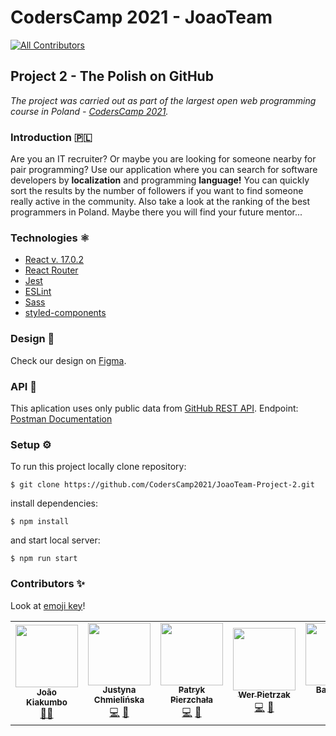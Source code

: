 # CodersCamp 2021 - JoaoTeam
<!-- ALL-CONTRIBUTORS-BADGE:START - Do not remove or modify this section -->
[![All Contributors](https://img.shields.io/badge/all_contributors-5-orange.svg?style=flat-square)](#contributors-)
<!-- ALL-CONTRIBUTORS-BADGE:END -->
## Project 2 - The Polish on GitHub
*The project was carried out as part of the largest open web programming course in Poland - [CodersCamp 2021](https://www.coderscamp.edu.pl/).*


### Introduction 🇵🇱
Are you an IT recruiter? Or maybe you are looking for someone nearby for pair programming? Use our application where you can search for software developers by **localization** and programming **language!** 
You can quickly sort the results by the number of followers if you want to find someone really active in the community. Also take a look at the ranking of the best programmers in Poland. Maybe there you will find your future mentor...


### Technologies ⚛️
* [React v. 17.0.2](https://reactjs.org/)
* [React Router](https://reactrouter.com/)
* [Jest](https://jestjs.io/) 
* [ESLint](https://eslint.org/)
* [Sass](https://sass-lang.com/)
* [styled-components](https://styled-components.com/)


### Design 🎨
Check our design on [Figma](https://www.figma.com/file/suE984s3txjdPWZvQ1F1jG/CodersCamp--Projekt2?node-id=30%3A2).


### API 🔌
This aplication uses only public data from [GitHub REST API](https://docs.github.com/en/rest).
Endpoint: [Postman Documentation](https://documenter.getpostman.com/view/17658917/UVXnHZrG#131dbc02-ecb1-4bd5-a5ac-f56ec1ec7b57)


### Setup ⚙️
To run this project locally clone repository:

```
$ git clone https://github.com/CodersCamp2021/JoaoTeam-Project-2.git
```

install dependencies:

```
$ npm install
```

and start local server:

```
$ npm run start
```


### Contributors ✨
Look at [emoji key](https://allcontributors.org/docs/en/emoji-key)!

<!-- ALL-CONTRIBUTORS-LIST:START - Do not remove or modify this section -->
<!-- prettier-ignore-start -->
<!-- markdownlint-disable -->
<table>
  <tr>
    <td align="center"><a href="https://github.com/JK-Sebastiao"><img src="https://avatars.githubusercontent.com/u/14078333?v=4?s=100" width="100px;" alt=""/><br /><sub><b>João Kiakumbo</b></sub></a><br /><a href="#mentoring-JK-Sebastiao" title="Mentoring">🧑‍🏫</a></td>
    <td align="center"><a href="https://github.com/J-emi"><img src="https://avatars.githubusercontent.com/u/89035278?v=4?s=100" width="100px;" alt=""/><br /><sub><b>Justyna Chmielińska</b></sub></a><br /><a href="https://github.com/CodersCamp2021/JoaoTeam-Project-2/commits?author=J-emi" title="Code">💻</a> <a href="#projectManagement-J-emi" title="Project Management">📆</a></td>
    <td align="center"><a href="https://github.com/itspatys"><img src="https://avatars.githubusercontent.com/u/58817270?v=4?s=100" width="100px;" alt=""/><br /><sub><b>Patryk Pierzchała</b></sub></a><br /><a href="https://github.com/CodersCamp2021/JoaoTeam-Project-2/commits?author=itspatys" title="Code">💻</a> <a href="#design-itspatys" title="Design">🎨</a></td>
    <td align="center"><a href="https://github.com/werpietrzak"><img src="https://avatars.githubusercontent.com/u/95078050?v=4?s=100" width="100px;" alt=""/><br /><sub><b>Wer Pietrzak</b></sub></a><br /><a href="https://github.com/CodersCamp2021/JoaoTeam-Project-2/commits?author=werpietrzak" title="Code">💻</a> <a href="#projectManagement-werpietrzak" title="Project Management">📆</a></td>
    <td align="center"><a href="https://github.com/spidero7"><img src="https://avatars.githubusercontent.com/u/64019212?v=4?s=100" width="100px;" alt=""/><br /><sub><b>Bartłomiej Pająk</b></sub></a><br /><a href="https://github.com/CodersCamp2021/JoaoTeam-Project-2/commits?author=spidero7" title="Code">💻</a></td>
  </tr>
</table>

<!-- markdownlint-restore -->
<!-- prettier-ignore-end -->

<!-- ALL-CONTRIBUTORS-LIST:END -->
